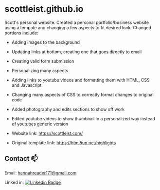 # scottleist.github.io
Scott's personal website.
Created a personal portfolio/business website using a tempate and changing a few aspects
to fit desired look.
Changed portions include:
- Adding images to the background
- Updating links at bottom, creating one that goes directly to email
- Creating valid form submission
- Personalizing many aspects
- Adding links to youtube videos and formatting them with HTML, CSS and Javascript
- Changing many aspects of CSS to correctly format changes to original code
- Added photography and edits sections to show off work
- Edited youtube videos to show thumbnail in a personalized way instead of youtubes generic version

- Website link: https://scottleist.com/
- Original template link: https://html5up.net/highlights

## Contact :mailbox:
Email: hannahreader171@gmail.com

Linked in: [![Linkedin Badge](https://img.shields.io/badge/LinkedIn-blue?style=for-the-badge&logo=linkedin&logoColor=white)](https://www.linkedin.com/in/hannah-reader-36643b17b/)
